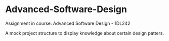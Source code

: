 # Advanced-Software-Design
Assignment in course: Advanced Software Design - 1DL242

A mock project structure to display knowledge about certain design patters.
